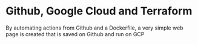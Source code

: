 # Github, Google Cloud and Terraform

By automating actions from Github and a Dockerfile, a very simple web page is created that is saved on Github and run on GCP

